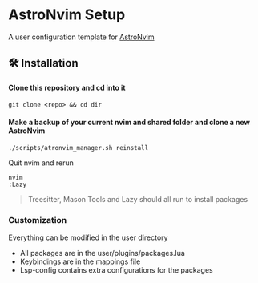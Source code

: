 # AstroNvim Setup

A user configuration template for [AstroNvim](https://github.com/AstroNvim/AstroNvim)

## 🛠️ Installation

#### Clone this repository and cd into it

```shell
git clone <repo> && cd dir
```

#### Make a backup of your current nvim and shared folder and clone a new AstroNvim

```shell
./scripts/atronvim_manager.sh reinstall
```

Quit nvim and rerun

```shell
nvim
:Lazy
```

> Treesitter, Mason Tools and Lazy should all run to install packages

### Customization

Everything can be modified in the user directory

- All packages are in the user/plugins/packages.lua
- Keybindings are in the mappings file
- Lsp-config contains extra configurations for the packages
